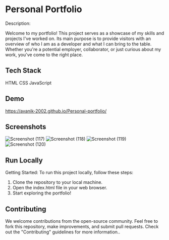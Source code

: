 
# Personal Portfolio

Description:

Welcome to my portfolio! This project serves as a showcase of my skills and projects I've worked on. Its main purpose is to provide visitors with an overview of who I am as a developer and what I can bring to the table. Whether you're a potential employer, collaborator, or just curious about my work, you've come to the right place.

## Tech Stack

HTML
CSS
JavaScript


## Demo

https://avanik-2002.github.io/Personal-portfolio/


## Screenshots

![Screenshot (117)](https://github.com/AvaniK-2002/Personal-portfolio/assets/138095216/283c7319-cfa4-4cb6-a19f-7897d86577b9)
![Screenshot (118)](https://github.com/AvaniK-2002/Personal-portfolio/assets/138095216/0c75011c-5069-4ac0-a943-87ec0dcc66cf)
![Screenshot (119)](https://github.com/AvaniK-2002/Personal-portfolio/assets/138095216/d08982cd-20a8-4d72-a614-bbfc5fbf6d6b)
![Screenshot (120)](https://github.com/AvaniK-2002/Personal-portfolio/assets/138095216/69607f86-0869-406d-87f4-aaf35fa667a1)


## Run Locally

Getting Started: To run this project locally, follow these steps:

1. Clone the repository to your local machine.
2. Open the index.html file in your web browser.
3. Start exploring the portfolio!
## Contributing

We welcome contributions from the open-source community. Feel free to fork this repository, make improvements, and submit pull requests. Check out the "Contributing" guidelines for more information..

